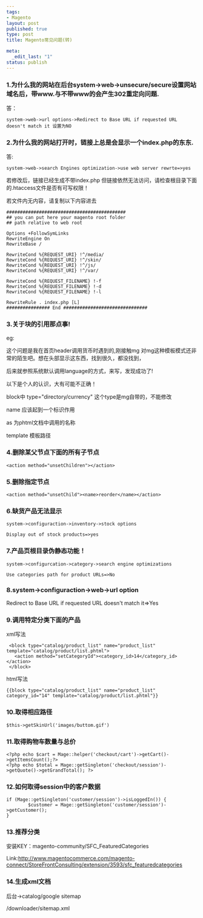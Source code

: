 ```yaml
--- 
tags: 
- Magento
layout: post
published: true
type: post
title: Magento常见问题(转)

meta: 
  _edit_last: "1"
status: publish
---
```

### 1.为什么我的网站在后台system->web->unsecure/secure设置网站域名后，带www.与不带www的会产生302重定向问题.

答：

    system->web->url options->Redirect to Base URL if requested URL doesn't match it 设置为NO
    

<!--more-->

### 2.为什么我的网站打开时，链接上总是会显示一个index.php的东东.

答:

    system->web->search Engines optimization->use web server rewrte=>yes
    

若修改后，链接已经生成不带index.php 但链接依然无法访问，请检查根目录下面的.htaccess文件是否有可写权限！

若文件内无内容，请复制以下内容进去

    ############################################
    ## you can put here your magento root folder
    ## path relative to web root
    
    Options +FollowSymLinks
    RewriteEngine On
    RewriteBase /
    
    RewriteCond %{REQUEST_URI} !^/media/
    RewriteCond %{REQUEST_URI} !^/skin/
    RewriteCond %{REQUEST_URI} !^/js/
    RewriteCond %{REQUEST_URI} !^/var/
    
    RewriteCond %{REQUEST_FILENAME} !-f
    RewriteCond %{REQUEST_FILENAME} !-d
    RewriteCond %{REQUEST_FILENAME} !-l
    
    RewriteRule . index.php [L]
    ################ End ###############################
    

### 3.关于块的引用那点事!

eg:<block type="directory/currency" name="currency" as="currency" template="directory/currency.phtml"/>

这个问题是我在首页header调用货币时遇到的,刚接触mg 对mg这种模板模式还非常的陌生吧。想在头部显示这东西，找到很久，都没找到，

后来就参照系统默认调用language的方式，来写，发现成功了!

以下是个人的认识，大有可能不正确！

block中 type="directory/currency" 这个type是mg自带的，不能修改

name 应该起到一个标识作用

as 为phtml文档中调用的名称

template 模板路径

### 4.删除某父节点下面的所有子节点

    <action method="unsetChildren"></action>
    

### 5.删除指定节点

    <action method="unsetChild"><name>reorder</name></action>
    

### 6.缺货产品无法显示

    system->configuraction->inventory->stock options
    
    Display out of stock products=>yes
    

### 7.产品页根目录伪静态功能！

    system->configurcation->category->search engine optimizations
    
    Use categories path for product URLs=>No
    

### 8.system->configuraction->web->url option

Redirect to Base URL if requested URL doesn't match it=>Yes

### 9.调用特定分类下面的产品

xml写法

     <block type="catalog/product_list" name="product_list" template="catalog/product/list.phtml">
       <action method="setCategoryId"><category_id>14</category_id></action>
     </block>
    

html写法

    {{block type="catalog/product_list" name="product_list" category_id="14" template="catalog/product/list.phtml"}}
    

### 10.取得相应路径

    $this->getSkinUrl('images/buttom.gif')
    

### 11.取得购物车数量与总价

    <?php echo $cart = Mage::helper('checkout/cart')->getCart()->getItemsCount();?>
    <?php echo $total = Mage::getSingleton('checkout/session')->getQuote()->getGrandTotal(); ?> 
    

### 12.如何取得session中的客户数据

    if (Mage::getSingleton('customer/session')->isLoggedIn()) {
            $customer = Mage::getSingleton('customer/session')->getCustomer();
    }
    

### 13.推荐分类

安装KEY：magento-community/SFC_FeaturedCategories

Link:http://www.magentocommerce.com/magento-connect/StoreFrontConsulting/extension/3593/sfc_featuredcategories

### 14.生成xml文档

后台->catalog/google sitemap

/downloader/sitemap.xml